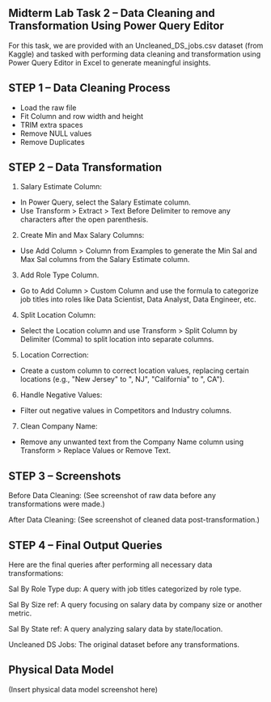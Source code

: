 ## Midterm Lab Task 2 – Data Cleaning and Transformation Using Power Query Editor
For this task, we are provided with an Uncleaned_DS_jobs.csv dataset (from Kaggle) and tasked with performing data cleaning and transformation using Power Query Editor in Excel to generate meaningful insights.
## STEP 1 – Data Cleaning Process
- Load the raw file
- Fit Column and row width and height
- TRIM extra spaces
- Remove NULL values
- Remove Duplicates
## STEP 2 – Data Transformation
1. Salary Estimate Column:

 - In Power Query, select the Salary Estimate column.
 - Use Transform > Extract > Text Before Delimiter to remove any characters after the open parenthesis.

2. Create Min and Max Salary Columns:

 - Use Add Column > Column from Examples to generate the Min Sal and Max Sal columns from the Salary Estimate column.
   
3. Add Role Type Column.

 - Go to Add Column > Custom Column and use the formula to categorize job titles into roles like Data Scientist, Data Analyst, Data Engineer, etc.
   
4. Split Location Column:
 - Select the Location column and use Transform > Split Column by Delimiter (Comma) to split location into separate columns.
   
5. Location Correction:
 - Create a custom column to correct location values, replacing certain locations (e.g., "New Jersey" to ", NJ", "California" to ", CA").
   
6. Handle Negative Values:

 - Filter out negative values in Competitors and Industry columns.
   
7. Clean Company Name:
 - Remove any unwanted text from the Company Name column using Transform > Replace Values or Remove Text.
## STEP 3 – Screenshots

Before Data Cleaning:
(See screenshot of raw data before any transformations were made.)

After Data Cleaning:
(See screenshot of cleaned data post-transformation.)

## STEP 4 – Final Output Queries
Here are the final queries after performing all necessary data transformations:

Sal By Role Type dup: A query with job titles categorized by role type.

Sal By Size ref: A query focusing on salary data by company size or another metric.

Sal By State ref: A query analyzing salary data by state/location.

Uncleaned DS Jobs: The original dataset before any transformations.

## Physical Data Model
(Insert physical data model screenshot here)
